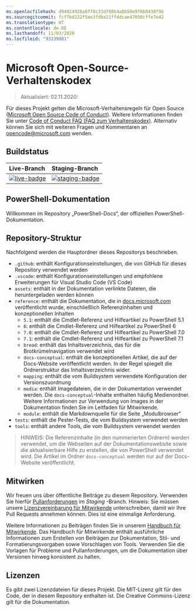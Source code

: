 ```yaml
---
ms.openlocfilehash: d94024926a8ff8c33df08b4a8b58e9f8b0430f9b
ms.sourcegitcommit: fcf7bd222f5ee3fdbe21ffddcae47050cffe7e42
ms.translationtype: HT
ms.contentlocale: de-DE
ms.lasthandoff: 11/03/2020
ms.locfileid: "93239881"
---
```

# <a name="microsoft-open-source-code-of-conduct"></a>Microsoft Open-Source-Verhaltenskodex

> Aktualisiert: 02.11.2020:

Für dieses Projekt gelten die Microsoft-Verhaltensregeln für Open Source ([Microsoft Open Source Code of Conduct](https://opensource.microsoft.com/codeofconduct/)). Weitere Informationen finden Sie unter [Code of Conduct FAQ (FAQ zum Verhaltenskodex)](https://opensource.microsoft.com/codeofconduct/faq/). Alternativ können Sie sich mit weiteren Fragen und Kommentaren an [opencode@microsoft.com](mailto:opencode@microsoft.com) wenden.

[live-badge]: https://powershell.visualstudio.com/PowerShell-Docs/_apis/build/status/PowerShell-Docs-CI?branchName=live
[staging-badge]: https://powershell.visualstudio.com/PowerShell-Docs/_apis/build/status/PowerShell-Docs-CI?branchName=staging

## <a name="build-status"></a>Buildstatus

|          Live-Branch          |           Staging-Branch            |
| :---------------------------- | :---------------------------------- |
| [![live-badge][]][live-badge] | [![staging-badge][]][staging-badge] |

## <a name="powershell-documentation"></a>PowerShell-Dokumentation

Willkommen im Repository „PowerShell-Docs“, der offiziellen PowerShell-Dokumentation.

## <a name="repository-structure"></a>Repository-Struktur

Nachfolgend werden die Hauptordner dieses Repositorys beschrieben.

- `.github`: enthält Konfigurationseinstellungen, die von GitHub für dieses Repository verwendet werden
- `.vscode`: enthält Konfigurationseinstellungen und empfohlene Erweiterungen für Visual Studio Code (VS Code)
- `assets`: enthält in der Dokumentation verlinkte Dateien, die heruntergeladen werden können
- `reference`: enthält die Dokumentation, die in [docs.microsoft.com]([https://docs.microsoft.com/powershell/scripting/) veröffentlicht wurde, einschließlich Referenzinhalten und konzeptionellen Inhalten
  - `5.1`: enthält die Cmdlet-Referenz und Hilfeartikel zu PowerShell 5.1
  - `6`: enthält die Cmdlet-Referenz und Hilfeartikel zu PowerShell 6
  - `7.0`: enthält die Cmdlet-Referenz und Hilfeartikel zu PowerShell 7.0
  - `7.1`: enthält die Cmdlet-Referenz und Hilfeartikel zu PowerShell 7.1
  - `bread`: enthält das Inhaltsverzeichnis, das für die Brotkrümelnavigation verwendet wird
  - `docs-conceptual`: enthält die konzeptionellen Artikel, die auf der Docs-Website veröffentlicht werden. In der Regel spiegelt die Ordnerstruktur das Inhaltsverzeichnis wider.
  - `mapping`: enthält die vom Buildsystem verwendete Konfiguration der Versionszuordnung
  - `media`: enthält Imagedateien, die in der Dokumentation verwendet werden. Die `docs-conceptual`-Inhalte enthalten häufig Medienordner. Weitere Informationen zur Verwendung von Images in der Dokumentation finden Sie im Leitfaden für Mitwirkende.
  - `module`: enthält die Markdownquelle für die Seite „Modulbrowser“
- `tests`: enthält die Pester-Tests, die vom Buildsystem verwendet werden
- `tools`: enthält andere Tools, die vom Buildsystem verwendet werden

> HINWEIS: Die Referenzinhalte (in den nummerierten Ordnern) werden verwendet, um die Webseiten auf der Dokumentationswebsite sowie die aktualisierbare Hilfe zu erstellen, die von PowerShell verwendet wird.
> Die Artikel im Ordner `docs-conceptual` werden nur auf der Docs-Website veröffentlicht.

## <a name="contributing"></a>Mitwirken

Wir freuen uns über öffentliche Beiträge zu diesem Repository. Verwenden Sie hierfür [Pullanforderungen](https://help.github.com/articles/using-pull-requests/) im _Staging_ -Branch.
Hinweis: Sie müssen unsere [Lizenzvereinbarung für Mitwirkende](https://cla.microsoft.com/) unterschreiben, damit wir Ihre Pull Requests annehmen können. Dies ist eine einmalige Anforderung.

Weitere Informationen zu Beiträgen finden Sie in unserem [Handbuch für Mitwirkende](https://aka.ms/PSDocsContributor). Das Handbuch für Mitwirkende enthält ausführliche Informationen zum Erstellen von Beiträgen zur Dokumentation, Stil- und Formatierungsvorgaben sowie Vorschlagen von Tools. Verwenden Sie die Vorlagen für Probleme und Pullanforderungen, um die Dokumentation über Versionen hinweg konsistent zu halten.

## <a name="licenses"></a>Lizenzen

Es gibt zwei Lizenzdateien für dieses Projekt. Die MIT-Lizenz gilt für den Code, der in diesem Repository enthalten ist. Die Creative Commons-Lizenz gilt für die Dokumentation.

